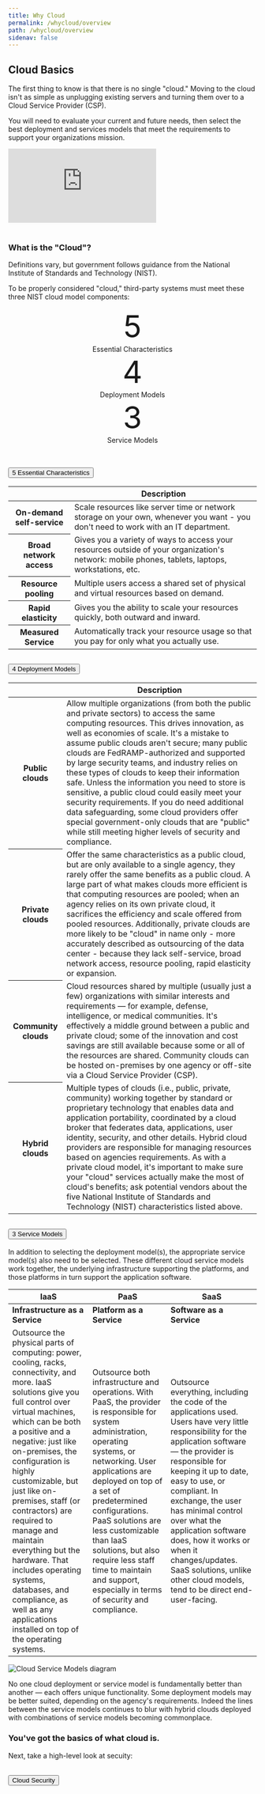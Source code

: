 ```yaml
---
title: Why Cloud
permalink: /whycloud/overview
path: /whycloud/overview
sidenav: false
---
```


## Cloud Basics

The first thing to know is that there is no single "cloud." Moving to the cloud isn't as simple as unplugging existing servers and turning them over to a Cloud Service Provider (CSP).  

You will need to evaluate your current and future needs, then select the best deployment and services models that meet the requirements to support your organizations mission.


<div class="usa-embed-container" aria-label="16:9">
<iframe src="https://www.youtube.com/embed/UorIwPZU_eg" frameborder="0" allow="accelerometer; autoplay; encrypted-media; gyroscope; picture-in-picture" allowfullscreen></iframe>
</div>
<br>
<div class="usa-alert usa-alert--info">
    <div class="usa-alert__body">
        <h3 class="usa-alert__heading">What is the "Cloud"?</h3>
        <p class="usa-alert__text">Definitions vary, but government follows guidance from the National Institute of Standards and Technology (NIST).</p><p> To be properly considered "cloud," third-party systems must meet these three NIST cloud model components:</p>
    </div>
</div>

<div class="grid-container">
  <div class="grid-row" style="text-align:center">
    <div class="tablet:grid-col"><div style="font-size:62px">5</div>Essential Characteristics</div>
    <div class="tablet:grid-col"><div style="font-size:62px">4</div>Deployment Models</div>
    <div class="tablet:grid-col"><div style="font-size:62px">3</div>Service Models</div>
    
  </div>
</div>
<br>


<p>
<div class="usa-accordion usa-accordion--bordered">
  
  <!-- Use the accurate heading level to maintain the document outline -->
  <h2 class="usa-accordion__heading">
    <button class="usa-accordion__button"
      aria-expanded="false"
      aria-controls="b-a1">
    5 Essential Characteristics 
   </button>
  </h2>
  <div id="b-a1" class="usa-accordion__content usa-prose">
    <table class="usa-table usa-table--borderless">
  
  <thead>
    <tr>
      <th scope="col"></th>
      <th scope="col">Description</th>
    </tr>
  </thead>
  <tbody>
    <tr>
      <th scope="row">On-demand self-service</th>
      <td>Scale resources like server time or network storage on your own, whenever you want - you don't need to work with an IT department.</td>
    </tr>
    <tr>
      <th scope="row">Broad network access</th>
      <td>Gives you a variety of ways to access your resources outside of your organization's network: mobile phones, tablets, laptops, workstations, etc.</td>
    </tr>
    <tr>
      <th scope="row">Resource pooling</th>
      <td>Multiple users access a shared set of physical and virtual resources based on demand.</td>
    </tr>
    <tr>
      <th scope="row">Rapid elasticity</th>
      <td>Gives you the ability to scale your resources quickly, both outward and inward.</td>
    </tr>
    <tr>
      <th scope="row">Measured Service</th>
      <td>Automatically track your resource usage so that you pay for only what you actually use.</td>
    </tr>
  </tbody>
</table>
</div>
  
  <!-- Use the accurate heading level to maintain the document outline -->
  <h2 class="usa-accordion__heading">
    <button class="usa-accordion__button"
      aria-expanded="false"
      aria-controls="b-a2">
      4 Deployment Models
    </button>
  </h2>
  <div id="b-a2" class="usa-accordion__content usa-prose">
     <table class="usa-table usa-table--borderless">
  
  <thead>
    <tr>
      <th scope="col"></th>
      <th scope="col">Description</th>
    </tr>
  </thead>
  <tbody>
    <tr>
      <th scope="row">Public clouds</th>
      <td>Allow multiple organizations (from both the public and private sectors) to access the same computing resources. This drives innovation, as well as economies of scale. It's a mistake to assume public clouds aren't secure; many public clouds are FedRAMP-authorized and supported by large security teams, and industry relies on these types of clouds to keep their information safe. Unless the information you need to store is sensitive, a public cloud could easily meet your security requirements. If you do need additional data safeguarding, some cloud providers offer special government-only clouds that are "public" while still meeting higher levels of security and compliance.</td>
    </tr>
    <tr>
      <th scope="row">Private clouds</th>
      <td>Offer the same characteristics as a public cloud, but are only available to a single agency, they rarely offer the same benefits as a public cloud. A large part of what makes clouds more efficient is that computing resources are pooled; when an agency relies on its own private cloud, it sacrifices the efficiency and scale offered from pooled resources. Additionally, private clouds are more likely to be "cloud" in name only - more accurately described as outsourcing of the data center - because they lack self-service, broad network access, resource pooling, rapid elasticity or expansion.</td>
    </tr>
    <tr>
      <th scope="row">Community clouds</th>
      <td>Cloud resources shared by multiple (usually just a few) organizations with similar interests and requirements — for example, defense, intelligence, or medical communities. It's effectively a middle ground between a public and private cloud; some of the innovation and cost savings are still available because some or all of the resources are shared. Community clouds can be hosted on-premises by one agency or off-site via a Cloud Service Provider (CSP).</td>
    </tr>
    <tr>
      <th scope="row">Hybrid clouds</th>
      <td>Multiple types of clouds (i.e., public, private, community) working together by standard or proprietary technology that enables data and application portability, coordinated by a cloud broker that federates data, applications, user identity, security, and other details. Hybrid cloud providers are responsible for managing resources based on agencies requirements. As with a private cloud model, it's important to make sure your "cloud" services actually make the most of cloud's benefits; ask potential vendors about the five National Institute of Standards and Technology (NIST) characteristics listed above.</td>
    </tr>
  </tbody>
</table>
  </div>
  
  <!-- Use the accurate heading level to maintain the document outline -->
  <h2 class="usa-accordion__heading">
    <button class="usa-accordion__button"
      aria-expanded="false"
      aria-controls="b-a3">
        3 Service Models
    </button>
  </h2>
  <div id="b-a3" class="usa-accordion__content usa-prose">
    <p>In addition to selecting the deployment model(s), the appropriate service model(s) also need to be selected. These different cloud service models work together, the underlying infrastructure supporting the platforms, and those platforms in turn support the application software.</p>

| IaaS  | PaaS | SaaS |
| ----| ----| ----|
|**Infrastructure as a Service**|**Platform as a Service**|**Software as a Service**|
|Outsource the physical parts of computing: power, cooling, racks, connectivity, and more. IaaS solutions give you full control over virtual machines, which can be both a positive and a negative: just like on-premises, the configuration is highly customizable, but just like on-premises, staff (or contractors) are required to manage and maintain everything but the hardware. That includes operating systems, databases, and compliance, as well as any applications installed on top of the operating systems.|Outsource both infrastructure and operations. With PaaS, the provider is  responsible for  system administration, operating systems, or networking.   User applications are deployed on top of a set of predetermined configurations. PaaS solutions are less customizable than IaaS solutions, but also require less staff time to maintain and support, especially in terms of security and compliance.|Outsource everything, including the code of the applications used. Users have very little responsibility for the application software — the provider is responsible for keeping it up to date, easy to use, or compliant.  In exchange, the user has minimal control over what the application software does, how it works or when it changes/updates. SaaS solutions, unlike other cloud models, tend to be direct end-user-facing.|

![Cloud Service Models diagram](../../cloud-service-models.png)

  </div>
  
</div>
</p>

No one cloud deployment or service model is fundamentally better than another — each offers unique functionality.  Some deployment models may be better suited, depending on the agency's requirements.  Indeed the lines between the service models continues to blur with hybrid clouds deployed with combinations of service models becoming commonplace.  

<div class="usa-alert usa-alert--success" >
  <div class="usa-alert__body">
    <h3 class="usa-alert__heading">You've got the basics of what cloud is.</h3>
    <p class="usa-alert__text">Next, take a high-level look at secuity:</p><br />
    <a href="/whycloud/security"><button class="usa-button">Cloud Security</button></a>
  </div>
</div>